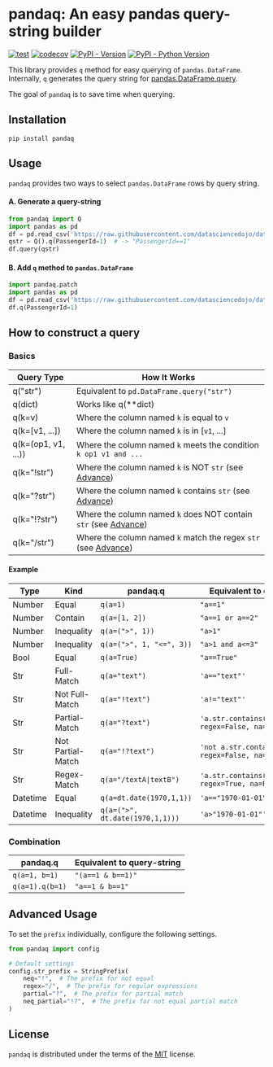 # pandaq: An easy pandas query-string builder

[![test](https://github.com/eholic/pandaq/actions/workflows/test.yml/badge.svg)](https://github.com/eholic/pandaq/actions/workflows/test.yml)
[![codecov](https://codecov.io/gh/eholic/pandaq/graph/badge.svg?token=ZSTNMVJAAX)](https://codecov.io/gh/eholic/pandaq)
[![PyPI - Version](https://img.shields.io/pypi/v/pandaq.svg)](https://pypi.org/project/pandaq)
[![PyPI - Python Version](https://img.shields.io/pypi/pyversions/pandaq.svg)](https://pypi.org/project/pandaq)

This library provides `q` method for easy querying of `pandas.DataFrame`.
Internally, `q` generates the query string for [pandas.DataFrame.query](https://pandas.pydata.org/docs/reference/api/pandas.DataFrame.query.html).

The goal of `pandaq` is to save time when querying.

## Installation

```console
pip install pandaq
```

## Usage

`pandaq` provides two ways to select `pandas.DataFrame` rows by query string.

#### A. Generate a query-string

```python
from pandaq import Q
import pandas as pd
df = pd.read_csv('https://raw.githubusercontent.com/datasciencedojo/datasets/master/titanic.csv')
qstr = Q().q(PassengerId=1)  # -> "PassengerId==1"
df.query(qstr)
```

#### B. Add `q` method to `pandas.DataFrame`

```python
import pandaq.patch
import pandas as pd
df = pd.read_csv('https://raw.githubusercontent.com/datasciencedojo/datasets/master/titanic.csv')
df.q(PassengerId=1)
```

## How to construct a query

### Basics

| Query Type          | How It Works                                                                |
| ------------------- | --------------------------------------------------------------------------- |
| q("str")            | Equivalent to `pd.DataFrame.query("str")`                                   |
| q(dict)             | Works like q(\*\*dict)                                                      |
| q(k=v)              | Where the column named `k` is equal to `v`                                  |
| q(k=[v1, ...])      | Where the column named `k` is in [`v1`, ...]                                |
| q(k=(op1, v1, ...)) | Where the column named `k` meets the condition `k op1 v1 and ...`           |
| q(k="!str")         | Where the column named `k` is NOT `str` (see [Advance](#advance))           |
| q(k="?str")         | Where the column named `k` contains `str` (see [Advance](#advance))         |
| q(k="!?str")        | Where the column named `k` does NOT contain `str` (see [Advance](#advance)) |
| q(k="/str")         | Where the column named `k` match the regex `str` (see [Advance](#advance))  |

#### Example

| Type     | Kind              | pandaq.q                        | Equivalent to query-string                               |
| -------- | ----------------- | ------------------------------- | -------------------------------------------------------- |
| Number   | Equal             | `q(a=1)`                        | `"a==1"`                                                 |
| Number   | Contain           | `q(a=[1, 2])`                   | `"a==1 or a==2"`                                         |
| Number   | Inequality        | `q(a=(">", 1))`                 | `"a>1"`                                                  |
| Number   | Inequality        | `q(a=(">", 1, "<=", 3))`        | `"a>1 and a<=3"`                                         |
| Bool     | Equal             | `q(a=True)`                     | `"a==True"`                                              |
| Str      | Full-Match        | `q(a="text")`                   | `'a=="text"'`                                            |
| Str      | Not Full-Match    | `q(a="!text")`                  | `'a!="text"'`                                            |
| Str      | Partial-Match     | `q(a="?text")`                  | `'a.str.contains("text", regex=False, na=False)'`        |
| Str      | Not Partial-Match | `q(a="!?text")`                 | `'not a.str.contains("text", regex=False, na=False)'`    |
| Str      | Regex-Match       | `q(a="/textA\|textB")`          | `'a.str.contains("textA\|textB", regex=True, na=False)'` |
| Datetime | Equal             | `q(a=dt.date(1970,1,1))`        | `'a=="1970-01-01"'`                                      |
| Datetime | Inequality        | `q(a=(">", dt.date(1970,1,1)))` | `'a>"1970-01-01"'`                                       |

### Combination

| pandaq.q        | Equivalent to query-string |
| --------------- | -------------------------- |
| `q(a=1, b=1)`   | `"(a==1 & b==1)"`          |
| `q(a=1).q(b=1)` | `"a==1 & b==1"`            |

## Advanced Usage

To set the `prefix` individually, configure the following settings.

```python
from pandaq import config

# Default settings
config.str_prefix = StringPrefix(
    neq="!",  # The prefix for not equal
    regex="/",  # The prefix for regular expressions
    partial="?",  # The prefix for partial match
    neq_partial="!?",  # The prefix for not equal partial match
)
```

## License

`pandaq` is distributed under the terms of the [MIT](https://spdx.org/licenses/MIT.html) license.
